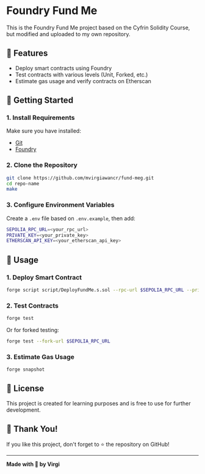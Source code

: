 # Foundry Fund Me

This is the Foundry Fund Me project based on the Cyfrin Solidity Course, but modified and uploaded to my own repository.

## 📌 Features

- Deploy smart contracts using Foundry
- Test contracts with various levels (Unit, Forked, etc.)
- Estimate gas usage and verify contracts on Etherscan

## 🚀 Getting Started

### 1. Install Requirements

Make sure you have installed:

- [Git](https://git-scm.com/)
- [Foundry](https://getfoundry.sh/)

### 2. Clone the Repository

```sh
git clone https://github.com/mvirgiawancr/fund-meg.git
cd repo-name
make
```

### 3. Configure Environment Variables

Create a `.env` file based on `.env.example`, then add:

```sh
SEPOLIA_RPC_URL=<your_rpc_url>
PRIVATE_KEY=<your_private_key>
ETHERSCAN_API_KEY=<your_etherscan_api_key>
```

## 🔧 Usage

### 1. Deploy Smart Contract

```sh
forge script script/DeployFundMe.s.sol --rpc-url $SEPOLIA_RPC_URL --private-key $PRIVATE_KEY --broadcast --verify --etherscan-api-key $ETHERSCAN_API_KEY
```

### 2. Test Contracts

```sh
forge test
```

Or for forked testing:

```sh
forge test --fork-url $SEPOLIA_RPC_URL
```

### 3. Estimate Gas Usage

```sh
forge snapshot
```

## 📜 License

This project is created for learning purposes and is free to use for further development.

## 💙 Thank You!

If you like this project, don't forget to ⭐ the repository on GitHub!

---

**Made with 💖 by Virgi**
